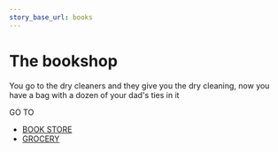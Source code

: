 ```yaml
---
story_base_url: books
---
```


# The bookshop

You go to the dry cleaners and they give you the dry cleaning, now you have a bag with a dozen of your dad's ties in it

GO TO
* [BOOK STORE](2)
* [GROCERY](4)
